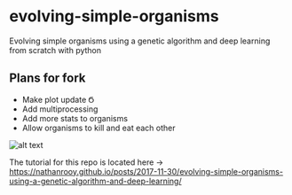 # evolving-simple-organisms
Evolving simple organisms using a genetic algorithm and deep learning from scratch with python

## Plans for fork
* Make plot update &#1004;
* Add multiprocessing
* Add more stats to organisms
* Allow organisms to kill and eat each other

![alt text](organism_v1.gif)

The tutorial for this repo is located here -> <a target="_blank" href="https://nathanrooy.github.io/posts/2017-11-30/evolving-simple-organisms-using-a-genetic-algorithm-and-deep-learning/">https://nathanrooy.github.io/posts/2017-11-30/evolving-simple-organisms-using-a-genetic-algorithm-and-deep-learning/</a>
